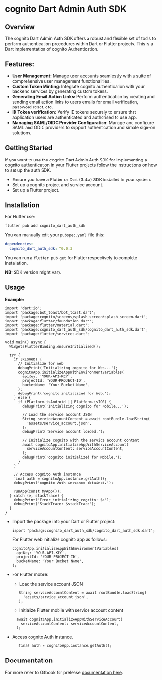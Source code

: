# cognito Dart Admin Auth SDK

## Overview

The cognito Dart Admin Auth SDK offers a robust and flexible set of tools to perform authentication procedures within Dart or Flutter projects. This is a Dart implementation of cognito Authentication.

## Features:

- **User Management:** Manage user accounts seamlessly with a suite of comprehensive user management functionalities.
- **Custom Token Minting:** Integrate cognito authentication with your backend services by generating custom tokens.
- **Generating Email Action Links:** Perform authentication by creating and sending email action links to users emails for email verification, password reset, etc.
- **ID Token verification:** Verify ID tokens securely to ensure that application users are authenticated and authorised to use app.
- **Managing SAML/OIDC Provider Configuration**: Manage and configure SAML and ODIC providers to support authentication and simple sign-on solutions.

## Getting Started

If you want to use the cognito Dart Admin Auth SDK for implementing a cognito authentication in your Flutter projects follow the instructions on how to set up the auth SDK.

- Ensure you have a Flutter or Dart (3.4.x) SDK installed in your system.
- Set up a cognito project and service account.
- Set up a Flutter project.

## Installation

For Flutter use:

```javascript
flutter pub add cognito_dart_auth_sdk
```

You can manually edit your `pubspec.yaml `file this:

```yaml
dependencies:
  cognito_dart_auth_sdk: ^0.0.3
```

You can run a `flutter pub get` for Flutter respectively to complete installation.

**NB:** SDK version might vary.

## Usage

**Example:**

```
import 'dart:io';
import 'package:bot_toast/bot_toast.dart';
import 'package:cognito/screens/splash_screen/splash_screen.dart';
import 'package:flutter/foundation.dart';
import 'package:flutter/material.dart';
import 'package:cognito_dart_auth_sdk/cognito_dart_auth_sdk.dart';
import 'package:flutter/services.dart';

void main() async {
  WidgetsFlutterBinding.ensureInitialized();

  try {
    if (kIsWeb) {
      // Initialize for web
      debugPrint('Initializing cognito for Web...');
      cognitoApp.initializeAppWithEnvironmentVariables(
        apiKey: 'YOUR-API-KEY',
        projectId: 'YOUR-PROJECT-ID',
        bucketName: 'Your Bucket Name',
      );
      debugPrint('cognito initialized for Web.');
    } else {
      if (Platform.isAndroid || Platform.isIOS) {
        debugPrint('Initializing cognito for Mobile...');

        // Load the service account JSON
        String serviceAccountContent = await rootBundle.loadString(
          'assets/service_account.json',
        );
        debugPrint('Service account loaded.');

        // Initialize cognito with the service account content
        await cognitoApp.initializeAppWithServiceAccount(
          serviceAccountContent: serviceAccountContent,
        );
        debugPrint('cognito initialized for Mobile.');
      }
    }

    // Access cognito Auth instance
    final auth = cognitoApp.instance.getAuth();
    debugPrint('cognito Auth instance obtained.');

    runApp(const MyApp());
  } catch (e, stackTrace) {
    debugPrint('Error initializing cognito: $e');
    debugPrint('StackTrace: $stackTrace');
  }
}

```

- Import the package into your Dart or Flutter project:
  ```
  import 'package:cognito_dart_auth_sdk/cognito_dart_auth_sdk.dart';
  ```
  For Flutter web initialize cognito app as follows:
  ```
  cognitoApp.initializeAppWithEnvironmentVariables(
    apiKey: 'YOUR-API-KEY',
    projectId: 'YOUR-PROJECT-ID',
    bucketName: 'Your Bucket Name',
  );
  ```

- For Flutter mobile:
    - Load the service account JSON
    ```
       String serviceAccountContent = await rootBundle.loadString(
         'assets/service_account.json',
       );
    ```
    - Initialize Flutter mobile with service account content
    ```
      await cognitoApp.initializeAppWithServiceAccount(
        serviceAccountContent: serviceAccountContent,
      );
    ```

- Access cognito Auth instance.
  ```
     final auth = cognitoApp.instance.getAuth();
  ```
## Documentation

For more refer to Gitbook for prelease [documentation here](https://aortem.gitbook.io/cognito-dart-auth-admin-sdk/).
